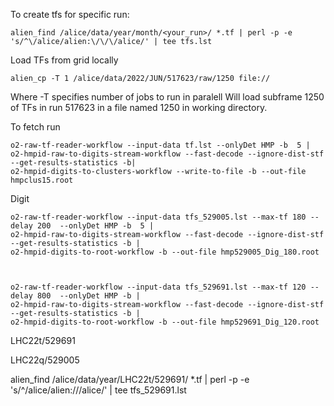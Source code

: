To create tfs for specific run:  

	alien_find /alice/data/year/month/<your_run>/ *.tf | perl -p -e 's/^\/alice/alien:\/\/\/alice/' | tee tfs.lst



Load TFs from grid locally   

	alien_cp -T 1 /alice/data/2022/JUN/517623/raw/1250 file://

Where -T <number> specifies number of jobs to run in paralell
Will load subframe 1250 of TFs in run 517623 in a file named 1250 in working directory.




To fetch run  

	o2-raw-tf-reader-workflow --input-data tf.lst --onlyDet HMP -b  5 |  
	o2-hmpid-raw-to-digits-stream-workflow --fast-decode --ignore-dist-stf --get-results-statistics -b|  
	o2-hmpid-digits-to-clusters-workflow --write-to-file -b --out-file hmpclus15.root

Digit  


	o2-raw-tf-reader-workflow --input-data tfs_529005.lst --max-tf 180 --delay 200  --onlyDet HMP -b  5 |
	o2-hmpid-raw-to-digits-stream-workflow --fast-decode --ignore-dist-stf --get-results-statistics -b |
 	o2-hmpid-digits-to-root-workflow -b --out-file hmp529005_Dig_180.root



	o2-raw-tf-reader-workflow --input-data tfs_529691.lst --max-tf 120 --delay 800  --onlyDet HMP -b |
	o2-hmpid-raw-to-digits-stream-workflow --fast-decode --ignore-dist-stf --get-results-statistics -b |
 	o2-hmpid-digits-to-root-workflow -b --out-file hmp529691_Dig_120.root


LHC22t/529691

LHC22q/529005


alien_find /alice/data/year/LHC22t/529691/ *.tf | perl -p -e 's/^\/alice/alien:\/\/\/alice/' | tee tfs_529691.lst




